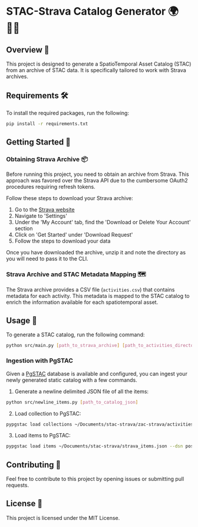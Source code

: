 # STAC-Strava Catalog Generator 🌍🏃‍♀️

## Overview 📖

This project is designed to generate a SpatioTemporal Asset Catalog (STAC) from an archive of STAC data. It is specifically tailored to work with Strava archives.

## Requirements 🛠️

To install the required packages, run the following:

```bash
pip install -r requirements.txt
```

## Getting Started 🚀

### Obtaining Strava Archive 📦

Before running this project, you need to obtain an archive from Strava. This approach was favored over the Strava API due to the cumbersome OAuth2 procedures requiring refresh tokens.

Follow these steps to download your Strava archive:

1. Go to the [Strava website](https://www.strava.com/)
2. Navigate to 'Settings'
3. Under the 'My Account' tab, find the 'Download or Delete Your Account' section
4. Click on 'Get Started' under 'Download Request'
5. Follow the steps to download your data

Once you have downloaded the archive, unzip it and note the directory as you will need to pass it to the CLI.

### Strava Archive and STAC Metadata Mapping 🗺️

The Strava archive provides a CSV file (`activities.csv`) that contains metadata for each activity. This metadata is mapped to the STAC catalog to enrich the information available for each spatiotemporal asset.

## Usage 📝

To generate a STAC catalog, run the following command:

```bash
python src/main.py [path_to_strava_archive] [path_to_activities_directory] [path_to_collection_json] [path_to_catalog_json]
```

### Ingestion with PgSTAC

Given a [PgSTAC](https://github.com/stac-utils/pgstac) database is available and configured, you can ingest your newly generated static catalog with a few commands.

1. Generate a newline delimited JSON file of all the items:
```bash
python src/newline_items.py [path_to_catalog_json]
```

2. Load collection to PgSTAC:
```bash
pypgstac load collections ~/Documents/stac-strava/zac-strava/activities/strava/collection.json --dsn postgresql://username:password@localhost:5439/postgis --method upsert
```

3. Load items to PgSTAC:
```bash
pypgstac load items ~/Documents/stac-strava/strava_items.json --dsn postgresql://username:password@localhost:5439/postgis --method upsert
```

## Contributing 🤝

Feel free to contribute to this project by opening issues or submitting pull requests.

## License 📝

This project is licensed under the MIT License.
